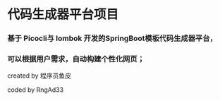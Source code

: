 # 代码生成器平台项目

### 基于 Picocli与 lombok 开发的SpringBoot模板代码生成器平台，
### 可以根据用户需求，自动构建个性化网页；

created by 程序员鱼皮

coded by RngAd33